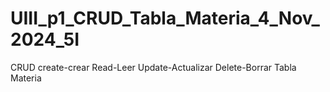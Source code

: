 # UIII_p1_CRUD_Tabla_Materia_4_Nov_2024_5I
CRUD create-crear Read-Leer Update-Actualizar Delete-Borrar Tabla Materia
